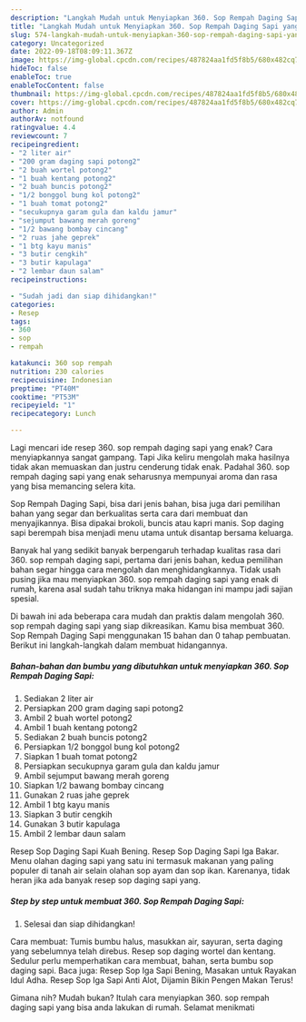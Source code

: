```yaml
---
description: "Langkah Mudah untuk Menyiapkan 360. Sop Rempah Daging Sapi yang Enak Banget, Buat Buka Puasa Bisa Manjain Lidah"
title: "Langkah Mudah untuk Menyiapkan 360. Sop Rempah Daging Sapi yang Enak Banget, Buat Buka Puasa Bisa Manjain Lidah"
slug: 574-langkah-mudah-untuk-menyiapkan-360-sop-rempah-daging-sapi-yang-enak-banget-buat-buka-puasa-bisa-manjain-lidah
category: Uncategorized
date: 2022-09-18T08:09:11.367Z
image: https://img-global.cpcdn.com/recipes/487824aa1fd5f8b5/680x482cq70/360-sop-rempah-daging-sapi-foto-resep-utama.jpg
hideToc: false
enableToc: true
enableTocContent: false
thumbnail: https://img-global.cpcdn.com/recipes/487824aa1fd5f8b5/680x482cq70/360-sop-rempah-daging-sapi-foto-resep-utama.jpg
cover: https://img-global.cpcdn.com/recipes/487824aa1fd5f8b5/680x482cq70/360-sop-rempah-daging-sapi-foto-resep-utama.jpg
author: Admin
authorAv: notfound
ratingvalue: 4.4
reviewcount: 7
recipeingredient:
- "2 liter air"
- "200 gram daging sapi potong2"
- "2 buah wortel potong2"
- "1 buah kentang potong2"
- "2 buah buncis potong2"
- "1/2 bonggol bung kol potong2"
- "1 buah tomat potong2"
- "secukupnya garam gula dan kaldu jamur"
- "sejumput bawang merah goreng"
- "1/2 bawang bombay cincang"
- "2 ruas jahe geprek"
- "1 btg kayu manis"
- "3 butir cengkih"
- "3 butir kapulaga"
- "2 lembar daun salam"
recipeinstructions:

- "Sudah jadi dan siap dihidangkan!"
categories:
- Resep
tags:
- 360
- sop
- rempah

katakunci: 360 sop rempah 
nutrition: 230 calories
recipecuisine: Indonesian
preptime: "PT40M"
cooktime: "PT53M"
recipeyield: "1"
recipecategory: Lunch

---
```



Lagi mencari ide resep 360. sop rempah daging sapi yang enak? Cara menyiapkannya sangat gampang. Tapi Jika keliru mengolah maka hasilnya tidak akan memuaskan dan justru cenderung tidak enak. Padahal 360. sop rempah daging sapi yang enak seharusnya mempunyai aroma dan rasa yang bisa memancing selera kita.


Sop Rempah Daging Sapi, bisa dari jenis bahan, bisa juga dari pemilihan bahan yang segar dan berkualitas serta cara dari membuat dan menyajikannya. Bisa dipakai brokoli, buncis atau kapri manis. Sop daging sapi berempah bisa menjadi menu utama untuk disantap bersama keluarga.

Banyak hal yang sedikit banyak berpengaruh terhadap kualitas rasa dari 360. sop rempah daging sapi, pertama dari jenis bahan, kedua pemilihan bahan segar hingga cara mengolah dan menghidangkannya. Tidak usah pusing jika mau menyiapkan 360. sop rempah daging sapi yang enak di rumah, karena asal sudah tahu triknya maka hidangan ini mampu jadi sajian spesial.


Di bawah ini ada beberapa cara mudah dan praktis dalam mengolah 360. sop rempah daging sapi yang siap dikreasikan. Kamu bisa membuat 360. Sop Rempah Daging Sapi menggunakan 15 bahan dan 0 tahap pembuatan. Berikut ini langkah-langkah dalam membuat hidangannya.

<!--inarticleads1-->

##### Bahan-bahan dan bumbu yang dibutuhkan untuk menyiapkan 360. Sop Rempah Daging Sapi:

1. Sediakan 2 liter air
1. Persiapkan 200 gram daging sapi potong2
1. Ambil 2 buah wortel potong2
1. Ambil 1 buah kentang potong2
1. Sediakan 2 buah buncis potong2
1. Persiapkan 1/2 bonggol bung kol potong2
1. Siapkan 1 buah tomat potong2
1. Persiapkan secukupnya garam gula dan kaldu jamur
1. Ambil sejumput bawang merah goreng
1. Siapkan 1/2 bawang bombay cincang
1. Gunakan 2 ruas jahe geprek
1. Ambil 1 btg kayu manis
1. Siapkan 3 butir cengkih
1. Gunakan 3 butir kapulaga
1. Ambil 2 lembar daun salam


Resep Sop Daging Sapi Kuah Bening. Resep Sop Daging Sapi Iga Bakar. Menu olahan daging sapi yang satu ini termasuk makanan yang paling populer di tanah air selain olahan sop ayam dan sop ikan. Karenanya, tidak heran jika ada banyak resep sop daging sapi yang. 

<!--inarticleads2-->

##### Step by step untuk membuat 360. Sop Rempah Daging Sapi:


1. Selesai dan siap dihidangkan!

Cara membuat: Tumis bumbu halus, masukkan air, sayuran, serta daging yang sebelumnya telah direbus. Resep sop daging wortel dan kentang. Sedulur perlu memperhatikan cara membuat, bahan, serta bumbu sop daging sapi. Baca juga: Resep Sop Iga Sapi Bening, Masakan untuk Rayakan Idul Adha. Resep Sop Iga Sapi Anti Alot, Dijamin Bikin Pengen Makan Terus! 

Gimana nih? Mudah bukan? Itulah cara menyiapkan 360. sop rempah daging sapi yang bisa anda lakukan di rumah. Selamat menikmati
